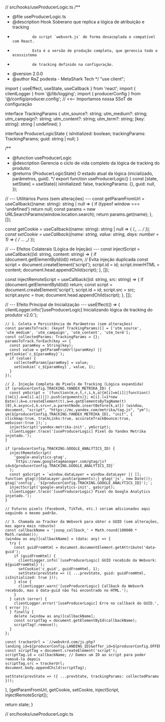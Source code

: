 // src/hooks/useProducerLogic.ts
/\*\*

- @file useProducerLogic.ts
- @description Hook Soberano que replica a lógica de atribuição e tracking
-              do script `webvork.js` de forma desacoplada e compatível com React.
-              Esta é a versão de produção completa, que gerencia todo o ecossistema
-              de tracking definido na configuração.
- @version 2.0.0
- @author RaZ podesta - MetaShark Tech
  \*/
  "use client";

import { useEffect, useState, useCallback } from 'react';
import { clientLogger } from '@/lib/logging';
import { producerConfig } from '@/config/producer.config'; // <<-- Importamos nossa SSoT de configuração

interface TrackingParams {
utm_source?: string;
utm_medium?: string;
utm_campaign?: string;
utm_content?: string;
utm_term?: string;
[key: string]: string | undefined;
}

interface ProducerLogicState {
isInitialized: boolean;
trackingParams: TrackingParams;
guid: string | null;
}

/\*\*

- @function useProducerLogic
- @description Gerencia o ciclo de vida completo da lógica de tracking do produtor.
- @returns {ProducerLogicState} O estado atual da lógica (inicializado, parâmetros, guid).
  \*/
  export function useProducerLogic() {
  const [state, setState] = useState<ProducerLogicState>({
  isInitialized: false,
  trackingParams: {},
  guid: null,
  });

// --- Utilitários Puros (sem alterações) ---
const getParamFromUrl = useCallback((name: string): string | null => {
if (typeof window === 'undefined') return null;
const params = new URLSearchParams(window.location.search);
return params.get(name);
}, []);

const getCookie = useCallback((name: string): string | null => { /_ ... _/ });
const setCookie = useCallback((name: string, value: string, days: number = 1) => { /_ ... _/ });

// --- Efeitos Colaterais (Lógica de Injeção) ---
const injectScript = useCallback((id: string, content: string) => {
if (document.getElementById(id)) return; // Evita injeção duplicada
const script = document.createElement('script');
script.id = id;
script.innerHTML = content;
document.head.appendChild(script);
}, []);

const injectRemoteScript = useCallback((id: string, src: string) => {
if (document.getElementById(id)) return;
const script = document.createElement('script');
script.id = id;
script.src = src;
script.async = true;
document.head.appendChild(script);
}, []);

// --- Efeito Principal de Inicialização ---
useEffect(() => {
clientLogger.info('[useProducerLogic] Inicializando lógica de tracking do produtor v2.0.');

    // 1. Coleta e Persistência de Parâmetros (sem alterações)
    const paramsToTrack: (keyof TrackingParams)[] = ['utm_source', 'utm_medium', 'utm_campaign', 'utm_content', 'utm_term'];
    const collectedParams: TrackingParams = {};
    paramsToTrack.forEach(key => {
      const paramKey = String(key);
      const value = getParamFromUrl(paramKey) || getCookie(`c_${paramKey}`);
      if (value) {
        collectedParams[paramKey] = value;
        setCookie(`c_${paramKey}`, value, 1);
      }
    });

    // 2. Injeção Completa de Pixels de Tracking (Lógica expandida)
    if (producerConfig.TRACKING.YANDEX_METRIKA_ID) {
      const ymScript = `(function(m,e,t,r,i,k,a){m[i]=m[i]||function(){(m[i].a=m[i].a||[]).push(arguments)}; m[i].l=1*new Date();k=e.createElement(t),a=e.getElementsByTagName(t)[0],k.async=1,k.src=r,a.parentNode.insertBefore(k,a)}) (window, document, "script", "https://mc.yandex.com/metrika/tag.js", "ym"); ym(${producerConfig.TRACKING.YANDEX_METRIKA_ID}, "init", { clickmap:true, trackLinks:true, accurateTrackBounce:true, webvisor:true });`;
      injectScript('yandex-metrika-init', ymScript);
      clientLogger.trace('[useProducerLogic] Pixel do Yandex Metrika injetado.');
    }

    if (producerConfig.TRACKING.GOOGLE_ANALYTICS_ID) {
      injectRemoteScript(
        'google-analytics-gtag',
        `https://www.googletagmanager.com/gtag/js?id=${producerConfig.TRACKING.GOOGLE_ANALYTICS_ID}`
      );
      const gaScript = `window.dataLayer = window.dataLayer || []; function gtag(){dataLayer.push(arguments);} gtag('js', new Date()); gtag('config', '${producerConfig.TRACKING.GOOGLE_ANALYTICS_ID}');`;
      injectScript('google-analytics-init', gaScript);
      clientLogger.trace('[useProducerLogic] Pixel do Google Analytics injetado.');
    }

    // Futuros pixels (Facebook, TikTok, etc.) seriam adicionados aqui seguindo o mesmo padrão.

    // 3. Chamada ao Tracker da Webvork para obter o GUID (sem alterações, mas agora mais robusto)
    const callbackName = 'jsonp_callback_' + Math.round(100000 * Math.random());
    (window as any)[callbackName] = (data: any) => {
      try {
        const guidFromHtml = document.documentElement.getAttribute('data-guid');
        if (guidFromHtml) {
          clientLogger.info(`[useProducerLogic] GUID recebido da Webvork: ${guidFromHtml}`);
          setCookie('c_guid', guidFromHtml, 1);
          setState(prevState => ({ ...prevState, guid: guidFromHtml, isInitialized: true }));
        } else {
          clientLogger.warn('[useProducerLogic] Callback da Webvork recebido, mas o data-guid não foi encontrado no HTML.');
        }
      } catch (error) {
        clientLogger.error('[useProducerLogic] Erro no callback do GUID.', { error });
      } finally {
        delete (window as any)[callbackName];
        const scriptTag = document.getElementById(callbackName);
        scriptTag?.remove();
      }
    };

    const trackerUrl = `//webvkrd.com/js.php?landing_id=${producerConfig.LANDING_ID}&offer_id=${producerConfig.OFFER_ID}&page_type=landing&callback=${callbackName}`;
    const scriptTag = document.createElement('script');
    scriptTag.id = callbackName; // Damos um ID ao script para poder removê-lo depois
    scriptTag.src = trackerUrl;
    document.body.appendChild(scriptTag);

    setState(prevState => ({ ...prevState, trackingParams: collectedParams }));

}, [getParamFromUrl, getCookie, setCookie, injectScript, injectRemoteScript]);

return state;
}

// src/hooks/useProducerLogic.ts
